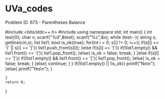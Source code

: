 # UVa_codes
Problem ID. 673 - Parentheses Balance

#include <bits/stdc++.h>
#include <list>
using namespace std;
int main()
{
    int test{0};
    char v;
    scanf("%d",&test);
    scanf("%c",&v);
    while (test--){
        string s;
        getline(cin,s);
        list<char> list1;
        bool is_ok{true};
        for(int i = 0; s[i] != 0; i++){
            if(s[i] == '(' || s[i] == '['){
                list1.push_front(s[i]);
            }else if(s[i] == ')'){
                if(!list1.empty() && list1.front() == '('){
                    list1.pop_front();
                }else{
                    is_ok = false;
                    break;
                }
            }else if(s[i] == ']'){
                if(!list1.empty() && list1.front() == '['){
                    list1.pop_front();
                }else{
                    is_ok = false;
                    break;
                }
            }else{
                continue;
            }
        }
        if(!list1.empty() || !is_ok){
            printf("No\n");
        }else{
            printf("Yes\n");
        }

    }
    return 0;
}
